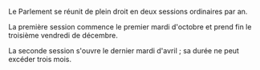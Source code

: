 Le Parlement se réunit de plein droit en deux sessions ordinaires par an.

La première session commence le premier mardi d'octobre et prend fin le troisième vendredi de décembre.

La seconde session s'ouvre le dernier mardi d'avril ; sa durée ne peut excéder trois mois.
